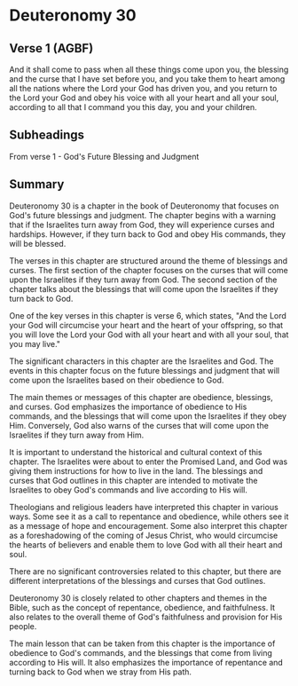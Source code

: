 # Deuteronomy 30

## Verse 1 (AGBF)

And it shall come to pass when all these things come upon you, the blessing and the curse that I have set before you, and you take them to heart among all the nations where the Lord your God has driven you, and you return to the Lord your God and obey his voice with all your heart and all your soul, according to all that I command you this day, you and your children.

## Subheadings

From verse 1 - God's Future Blessing and Judgment

## Summary

Deuteronomy 30 is a chapter in the book of Deuteronomy that focuses on God's future blessings and judgment. The chapter begins with a warning that if the Israelites turn away from God, they will experience curses and hardships. However, if they turn back to God and obey His commands, they will be blessed.

The verses in this chapter are structured around the theme of blessings and curses. The first section of the chapter focuses on the curses that will come upon the Israelites if they turn away from God. The second section of the chapter talks about the blessings that will come upon the Israelites if they turn back to God.

One of the key verses in this chapter is verse 6, which states, "And the Lord your God will circumcise your heart and the heart of your offspring, so that you will love the Lord your God with all your heart and with all your soul, that you may live."

The significant characters in this chapter are the Israelites and God. The events in this chapter focus on the future blessings and judgment that will come upon the Israelites based on their obedience to God.

The main themes or messages of this chapter are obedience, blessings, and curses. God emphasizes the importance of obedience to His commands, and the blessings that will come upon the Israelites if they obey Him. Conversely, God also warns of the curses that will come upon the Israelites if they turn away from Him.

It is important to understand the historical and cultural context of this chapter. The Israelites were about to enter the Promised Land, and God was giving them instructions for how to live in the land. The blessings and curses that God outlines in this chapter are intended to motivate the Israelites to obey God's commands and live according to His will.

Theologians and religious leaders have interpreted this chapter in various ways. Some see it as a call to repentance and obedience, while others see it as a message of hope and encouragement. Some also interpret this chapter as a foreshadowing of the coming of Jesus Christ, who would circumcise the hearts of believers and enable them to love God with all their heart and soul.

There are no significant controversies related to this chapter, but there are different interpretations of the blessings and curses that God outlines.

Deuteronomy 30 is closely related to other chapters and themes in the Bible, such as the concept of repentance, obedience, and faithfulness. It also relates to the overall theme of God's faithfulness and provision for His people.

The main lesson that can be taken from this chapter is the importance of obedience to God's commands, and the blessings that come from living according to His will. It also emphasizes the importance of repentance and turning back to God when we stray from His path.